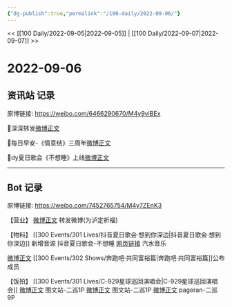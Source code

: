 ```yaml
---
{"dg-publish":true,"permalink":"/100-daily/2022-09-06/"}
---
```



<< [[100 Daily/2022-09-05\|2022-09-05]] | [[100 Daily/2022-09-07\|2022-09-07]] >>

# 2022-09-06

## 资讯站 记录

原博链接: https://weibo.com/6466290670/M4y9viBEx

🌟深深转发[微博正文](https://weibo.com/detail/4810701425872875)

🌟每日早安-《情意结》三周年[微博正文](https://weibo.com/detail/4810627040674936)

🌟dy夏日歌会《不想睡》上线[微博正文](https://weibo.com/detail/4810653883960484)

---
## Bot 记录

原博链接: https://weibo.com/7452765754/M4y7ZEnK3

【营业】
[微博正文](https://m.weibo.cn/1736988591/4810694371577859) 转发微博(为泸定祈福)

【物料】
[[300 Events/301 Lives/抖音夏日歌会·想到你深边\|抖音夏日歌会·想到你深边]] 新增音源
抖音夏日歌会-不想睡
[网页链接](https://weibo.cn/sinaurl?u=https%3A%2F%2Fqishui.douyin.com%2Fs%2F68KJkDt%2F) 汽水音乐

[微博正文](https://m.weibo.cn/1878335471/4810714570819645) [[300 Events/302 Shows/奔跑吧·共同富裕篇\|奔跑吧·共同富裕篇]]公布成员

【饭拍】
[[300 Events/301 Lives/C-929星球巡回演唱会\|C-929星球巡回演唱会]]
[微博正文](https://m.weibo.cn/6987697229/4810640244346225) 图文站-二巡1P
[微博正文](https://m.weibo.cn/6987697229/4810451617841265) 图文站-二巡1P
[微博正文](https://m.weibo.cn/7633014126/4810742191358318) pageran-二巡9P
